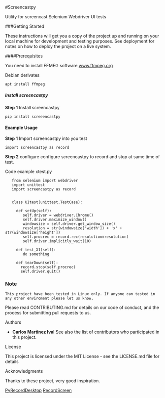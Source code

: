 #Screencastpy

Utility for screencast Selenium Webdriver UI tests

###Getting Started

These instructions will get you a copy of the project up and running on your local machine for development and testing purposes. 
See deployment for notes on how to deploy the project on a live system.

####Prerequisites

You need to install FFMEG software www.ffmpeg.org

Debian derivates
````
apt install ffmpeg
````
##### Install screencastpy

**Step 1** Install screencastpy
````
pip install screeencastpy
````
#### Example Usage 

**Step 1** Import screencastpy into you test
````
import screencastpy as record
````
**Step 2** configure configure screencastpy to record and stop at same time of test.

Code example xtest.py

 ````
    from selenium import webdriver
    import unittest
    import screencastpy as record

    
    class UItest(unittest.TestCase):
        
      def setUp(self):
         self.driver = webdriver.Chrome()
         self.driver.maximize_window()
         windowsize = self.driver.get_window_size()
         resolution = str(windowsize['width']) + 'x' + str(windowsize['height'])
         self.procrec = record.rec(resolution=resolution)
         self.driver.implicitly_wait(10)
        
      def test_X1(self):
         do something    
        
      def tearDown(self):
        record.stop(self.procrec)
        self.driver.quit()
 ````

### Note
````
This project have been tested in Linux only. If anyone can tested in any other enviroment please let us know.
````

Please read CONTRIBUTING.md for details on our code of conduct, and the process for submitting pull requests to us.


Authors

* **Carlos Martinez Ival** 
See also the list of contributors who participated in this project.

License

This project is licensed under the MIT License - see the LICENSE.md file for details

Acknowledgments

Thanks to these project, very good inspiration.

[PyRecordDesktop](https://github.com/Deusdies/PyRecordDesktop)
[RecordScreen](https://github.com/cessen/recordscreen)

